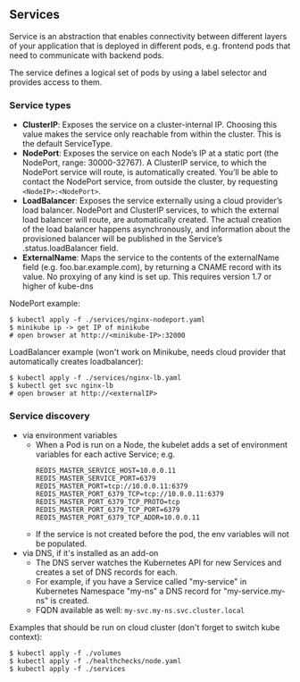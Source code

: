 ## Services

Service is an abstraction that enables connectivity between different layers of your application that is deployed in different pods, e.g. frontend pods that need to communicate with backend pods.

The service defines a logical set of pods by using a label selector and provides access to them.

### Service types
* **ClusterIP**: Exposes the service on a cluster-internal IP. Choosing this value makes the service only reachable from within the cluster. This is the default ServiceType.
* **NodePort**: Exposes the service on each Node’s IP at a static port (the NodePort, range: 30000-32767). A ClusterIP service, to which the NodePort service will route, is automatically created. You’ll be able to contact the NodePort service, from outside the cluster, by requesting `<NodeIP>:<NodePort>`.
* **LoadBalancer**: Exposes the service externally using a cloud provider’s load balancer. NodePort and ClusterIP services, to which the external load balancer will route, are automatically created. The actual creation of the load balancer happens asynchronously, and information about the provisioned balancer will be published in the Service’s .status.loadBalancer field.
* **ExternalName**: Maps the service to the contents of the externalName field (e.g. foo.bar.example.com), by returning a CNAME record with its value. No proxying of any kind is set up. This requires version 1.7 or higher of kube-dns


NodePort example:
```
$ kubectl apply -f ./services/nginx-nodeport.yaml
$ minikube ip -> get IP of minikube
# open browser at http://<minikube-IP>:32000
```

LoadBalancer example (won't work on Minikube, needs cloud provider that automatically creates loadbalancer):
```
$ kubectl apply -f ./services/nginx-lb.yaml
$ kubectl get svc nginx-lb
# open browser at http://<externalIP>
```

### Service discovery
* via environment variables
    * When a Pod is run on a Node, the kubelet adds a set of environment variables for each active Service; e.g.
        ```
        REDIS_MASTER_SERVICE_HOST=10.0.0.11
        REDIS_MASTER_SERVICE_PORT=6379
        REDIS_MASTER_PORT=tcp://10.0.0.11:6379
        REDIS_MASTER_PORT_6379_TCP=tcp://10.0.0.11:6379
        REDIS_MASTER_PORT_6379_TCP_PROTO=tcp
        REDIS_MASTER_PORT_6379_TCP_PORT=6379
        REDIS_MASTER_PORT_6379_TCP_ADDR=10.0.0.11
        ``` 
    * If the service is not created before the pod, the env variables will not be populated.
* via DNS, if it's installed as an add-on
    * The DNS server watches the Kubernetes API for new Services and creates a set of DNS records for each.
    * For example, if you have a Service called "my-service" in Kubernetes Namespace "my-ns" a DNS record for "my-service.my-ns" is created. 
    * FQDN available as well: `my-svc.my-ns.svc.cluster.local`


Examples that should be run on cloud cluster (don't forget to switch kube context):
```
$ kubectl apply -f ./volumes
$ kubectl apply -f ./healthchecks/node.yaml
$ kubectl apply -f ./services
```